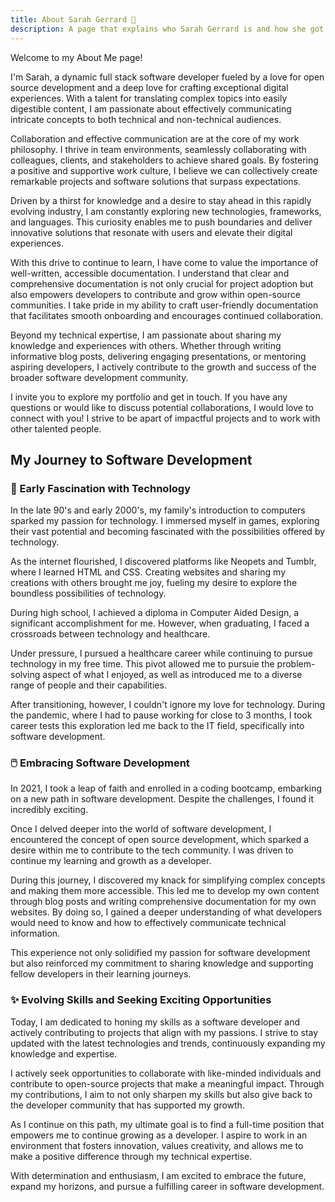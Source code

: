 ```yaml
---
title: About Sarah Gerrard 💁
description: A page that explains who Sarah Gerrard is and how she got into software development.
---
```


Welcome to my About Me page!

I'm Sarah, a dynamic full stack software developer fueled by a love for open source development and a deep love for crafting exceptional digital experiences. With a talent for translating complex topics into easily digestible content, I am passionate about effectively communicating intricate concepts to both technical and non-technical audiences.

Collaboration and effective communication are at the core of my work philosophy. I thrive in team environments, seamlessly collaborating with colleagues, clients, and stakeholders to achieve shared goals. By fostering a positive and supportive work culture, I believe we can collectively create remarkable projects and software solutions that surpass expectations.

Driven by a thirst for knowledge and a desire to stay ahead in this rapidly evolving industry, I am constantly exploring new technologies, frameworks, and languages. This curiosity enables me to push boundaries and deliver innovative solutions that resonate with users and elevate their digital experiences.

With this drive to continue to learn, I have come to value the importance of well-written, accessible documentation. I understand that clear and comprehensive documentation is not only crucial for project adoption but also empowers developers to contribute and grow within open-source communities. I take pride in my ability to craft user-friendly documentation that facilitates smooth onboarding and encourages continued collaboration.

Beyond my technical expertise, I am passionate about sharing my knowledge and experiences with others. Whether through writing informative blog posts, delivering engaging presentations, or mentoring aspiring developers, I actively contribute to the growth and success of the broader software development community.

I invite you to explore my portfolio and get in touch. If you have any questions or would like to discuss potential collaborations, I would love to connect with you! I strive to be apart of impactful projects and to work with other talented people.

## My Journey to Software Development

### 💾 Early Fascination with Technology

In the late 90's and early 2000's, my family's introduction to computers sparked my passion for technology. I immersed myself in games, exploring their vast potential and becoming fascinated with the possibilities offered by technology.

As the internet flourished, I discovered platforms like Neopets and Tumblr, where I learned HTML and CSS. Creating websites and sharing my creations with others brought me joy, fueling my desire to explore the boundless possibilities of technology.

During high school, I achieved a diploma in Computer Aided Design, a significant accomplishment for me. However, when graduating, I faced a crossroads between technology and healthcare.

Under pressure, I pursued a healthcare career while continuing to pursue technology in my free time. This pivot allowed me to pursuie the problem-solving aspect of what I enjoyed, as well as introduced me to a diverse range of people and their capabilities.

After transitioning, however, I couldn't ignore my love for technology. During the pandemic, where I had to pause working for close to 3 months, I took career tests this exploration led me back to the IT field, specifically into software development.

### 🖱️ Embracing Software Development

In 2021, I took a leap of faith and enrolled in a coding bootcamp, embarking on a new path in software development. Despite the challenges, I found it incredibly exciting.

Once I delved deeper into the world of software development, I encountered the concept of open source development, which sparked a desire within me to contribute to the tech community. I was driven to continue my learning and growth as a developer.

During this journey, I discovered my knack for simplifying complex concepts and making them more accessible. This led me to develop my own content through blog posts and writing comprehensive documentation for my own websites. By doing so, I gained a deeper understanding of what developers would need to know and how to effectively communicate technical information.

This experience not only solidified my passion for software development but also reinforced my commitment to sharing knowledge and supporting fellow developers in their learning journeys. 

### ✨ Evolving Skills and Seeking Exciting Opportunities

Today, I am dedicated to honing my skills as a software developer and actively contributing to projects that align with my passions. I strive to stay updated with the latest technologies and trends, continuously expanding my knowledge and expertise.

I actively seek opportunities to collaborate with like-minded individuals and contribute to open-source projects that make a meaningful impact. Through my contributions, I aim to not only sharpen my skills but also give back to the developer community that has supported my growth.

As I continue on this path, my ultimate goal is to find a full-time position that empowers me to continue growing as a developer. I aspire to work in an environment that fosters innovation, values creativity, and allows me to make a positive difference through my technical expertise.

With determination and enthusiasm, I am excited to embrace the future, expand my horizons, and pursue a fulfilling career in software development.